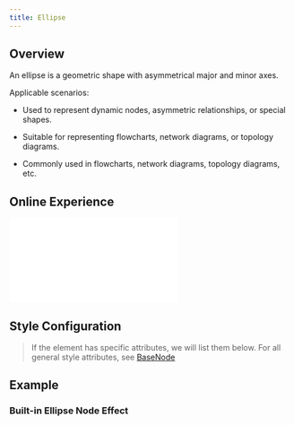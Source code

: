 ```yaml
---
title: Ellipse
---
```


## Overview

An ellipse is a geometric shape with asymmetrical major and minor axes.

Applicable scenarios:

- Used to represent dynamic nodes, asymmetric relationships, or special shapes.

- Suitable for representing flowcharts, network diagrams, or topology diagrams.

- Commonly used in flowcharts, network diagrams, topology diagrams, etc.

## Online Experience

<embed src="@/common/api/elements/nodes/ellipse.md"></embed>

## Style Configuration

> If the element has specific attributes, we will list them below. For all general style attributes, see [BaseNode](/en/manual/element/node/build-in/base-node)

## Example

### Built-in Ellipse Node Effect

<Playground path="element/node/demo/ellipse.js" rid="default-ellipse-node"></Playground>
